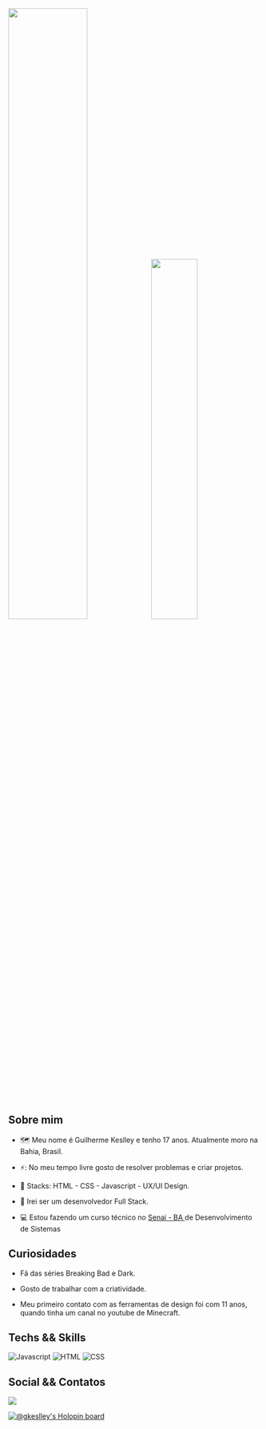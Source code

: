 <div align="left">
<img width="56%" src="https://github-readme-stats.vercel.app/api?username=GKeslley&hide=issues,contribs&count_private=true&show_icons=true&theme=dracula"/>
<img width="43%" src="https://github-readme-stats.vercel.app/api/top-langs?username=GKeslley&hide=c%23,scss&count_private=true&include_all_commits=true&show_icons=true&theme=dracula&icon_color=DAD3AF&layout=compact&hide_border=true"/>
</div>

## Sobre mim
<p align="justify">
  
 - 🗺️ Meu nome é Guilherme Keslley e tenho 17 anos. Atualmente moro na Bahia, Brasil.<br>
  
 - ⚡: No meu tempo livre gosto de resolver problemas e criar projetos.
  
 - 📖 Stacks: HTML - CSS - Javascript - UX/UI Design.
  
 - 🧠 Irei ser um desenvolvedor Full Stack.
  
  - 💻 Estou fazendo um curso técnico no <a href="https://www.senaibahia.com.br/"> Senai - BA </a> de Desenvolvimento de Sistemas
  
</p>

## Curiosidades
<p align="justify">
  
 - Fã das séries Breaking Bad e Dark.
  
 - Gosto de trabalhar com a criatividade.
  
 - Meu primeiro contato com as ferramentas de design foi com 11 anos, quando tinha um canal no youtube de Minecraft.
  
</p>

## Techs && Skills
<p align="justify">
 <img alt="Javascript" src="https://img.shields.io/badge/javascript-%230d1117.svg?style=for-the-badge&logo=javascript"/>
 <img alt="HTML" src="https://img.shields.io/badge/html5-%230d1117.svg?style=for-the-badge&logo=html5"/>
 <img alt="CSS" src="https://img.shields.io/badge/css3-%230d1117.svg?style=for-the-badge&logo=css3&logoColor=1572B6"/>
</p>

## Social && Contatos
<p align="justify">
<a href="https://www.instagram.com/guilhermekeslley"><img src="https://img.shields.io/badge/guilhermekeslley-%230d1117.svg?style=for-the-badge&logo=Instagram&logoColor=#E4405F"/></a>
</p>

[![@gkeslley's Holopin board](https://holopin.me/gkeslley)](https://holopin.io/@gkeslley)
